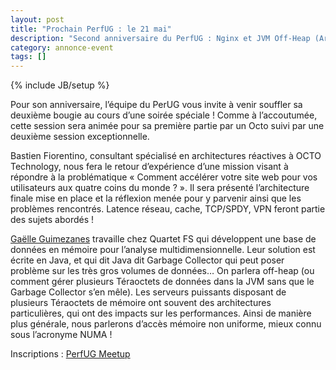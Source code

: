 ```yaml
---
layout: post
title: "Prochain PerfUG : le 21 mai"
description: "Second anniversaire du PerfUG : Nginx et JVM Off-Heap (Architecture NUMA)"
category: annonce-event
tags: []
---
```

{% include JB/setup %}

Pour son anniversaire, l’équipe du PerUG vous invite à venir souffler sa deuxième bougie au cours d’une soirée spéciale ! Comme à l’accoutumée, cette session sera animée pour sa première partie par un Octo suivi par une deuxième session exceptionnelle.
<!-- more -->

Bastien Fiorentino, consultant spécialisé en architectures réactives à OCTO Technology, nous fera le retour d’expérience d’une mission visant à répondre à la problématique « Comment accélérer votre site web pour vos utilisateurs aux quatre coins du monde ? ». Il sera présenté l’architecture finale mise en place et la réflexion menée pour y parvenir ainsi que les problèmes rencontrés. Latence réseau, cache, TCP/SPDY, VPN feront partie des sujets abordés !

[Gaëlle Guimezanes](https://twitter.com/GGuimezanes) travaille chez Quartet FS qui développent une base de données en mémoire pour l’analyse multidimensionnelle. Leur solution est écrite en Java, et qui dit Java dit Garbage Collector qui peut poser problème sur les très gros volumes de données… On parlera off-heap (ou comment gérer plusieurs Téraoctets de données dans la JVM sans que le Garbage Collector s’en mêle). Les serveurs puissants disposant de plusieurs Téraoctets de mémoire ont souvent des architectures particulières, qui ont des impacts sur les performances. Ainsi de manière plus générale, nous parlerons d’accès mémoire non uniforme, mieux connu sous l’acronyme NUMA !

Inscriptions : [PerfUG Meetup](http://www.meetup.com/PerfUG/events/222448896/)


 

